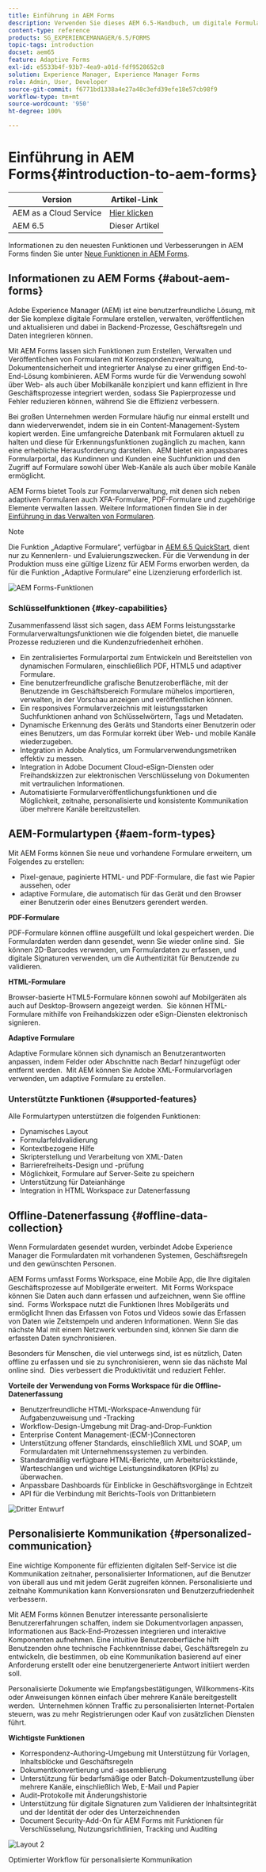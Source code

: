 ```yaml
---
title: Einführung in AEM Forms
description: Verwenden Sie dieses AEM 6.5-Handbuch, um digitale Formulare zu erstellen, zu verwalten, zu veröffentlichen und zu aktualisieren. Hier finden Sie Hilfe zur Installation, Aktualisierung und Konfiguration und erfahren, wie Sie adaptive Formulare erstellen können.
content-type: reference
products: SG_EXPERIENCEMANAGER/6.5/FORMS
topic-tags: introduction
docset: aem65
feature: Adaptive Forms
exl-id: e5533b4f-93b7-4ea9-a01d-fdf9528652c8
solution: Experience Manager, Experience Manager Forms
role: Admin, User, Developer
source-git-commit: f6771bd1338a4e27a48c3efd39efe18e57cb98f9
workflow-type: tm+mt
source-wordcount: '950'
ht-degree: 100%

---
```


# Einführung in AEM Forms{#introduction-to-aem-forms}

| Version | Artikel-Link |
| -------- | ---------------------------- |
| AEM as a Cloud Service | [Hier klicken](https://experienceleague.adobe.com/docs/experience-manager-cloud-service/content/forms/forms-overview/home.html?lang=de) |
| AEM 6.5 | Dieser Artikel |

Informationen zu den neuesten Funktionen und Verbesserungen in AEM Forms finden Sie unter [Neue Funktionen in AEM Forms](../../forms/using/whats-new.md).

## Informationen zu AEM Forms {#about-aem-forms}

Adobe Experience Manager (AEM) ist eine benutzerfreundliche Lösung, mit der Sie komplexe digitale Formulare erstellen, verwalten, veröffentlichen und aktualisieren und dabei in Backend-Prozesse, Geschäftsregeln und Daten integrieren können.

Mit AEM Forms lassen sich Funktionen zum Erstellen, Verwalten und Veröffentlichen von Formularen mit Korrespondenzverwaltung, Dokumentensicherheit und integrierter Analyse zu einer griffigen End-to-End-Lösung kombinieren. AEM Forms wurde für die Verwendung sowohl über Web- als auch über Mobilkanäle konzipiert und kann effizient in Ihre Geschäftsprozesse integriert werden, sodass Sie Papierprozesse und Fehler reduzieren können, während Sie die Effizienz verbessern.

Bei großen Unternehmen werden Formulare häufig nur einmal erstellt und dann wiederverwendet, indem sie in ein Content-Management-System kopiert werden. Eine umfangreiche Datenbank mit Formularen aktuell zu halten und diese für Erkennungsfunktionen zugänglich zu machen, kann eine erhebliche Herausforderung darstellen.  AEM bietet ein anpassbares Formularportal, das Kundinnen und Kunden eine Suchfunktion und den Zugriff auf Formulare sowohl über Web-Kanäle als auch über mobile Kanäle ermöglicht.

AEM Forms bietet Tools zur Formularverwaltung, mit denen sich neben adaptiven Formularen auch XFA-Formulare, PDF-Formulare und zugehörige Elemente verwalten lassen. Weitere Informationen finden Sie in der [Einführung in das Verwalten von Formularen](../../forms/using/introduction-managing-forms.md).

>[!NOTE]
>
>Die Funktion „Adaptive Formulare“, verfügbar in [AEM 6.5 QuickStart](https://experienceleague.adobe.com/docs/experience-manager-65/deploying/deploying/deploy.html?lang=de), dient nur zu Kennenlern- und Evaluierungszwecken. Für die Verwendung in der Produktion muss eine gültige Lizenz für AEM Forms erworben werden, da für die Funktion „Adaptive Formulare“ eine Lizenzierung erforderlich ist.

![AEM Forms-Funktionen](do-not-localize/4th-draft.gif)

### Schlüsselfunktionen {#key-capabilities}

Zusammenfassend lässt sich sagen, dass AEM Forms leistungsstarke Formularverwaltungsfunktionen wie die folgenden bietet, die manuelle Prozesse reduzieren und die Kundenzufriedenheit erhöhen.

* Ein zentralisiertes Formularportal zum Entwickeln und Bereitstellen von dynamischen Formularen, einschließlich PDF, HTML5 und adaptiver Formulare.
* Eine benutzerfreundliche grafische Benutzeroberfläche, mit der Benutzende im Geschäftsbereich Formulare mühelos importieren, verwalten, in der Vorschau anzeigen und veröffentlichen können.
* Ein responsives Formularverzeichnis mit leistungsstarken Suchfunktionen anhand von Schlüsselwörtern, Tags und Metadaten.
* Dynamische Erkennung des Geräts und Standorts einer Benutzerin oder eines Benutzers, um das Formular korrekt über Web- und mobile Kanäle wiederzugeben.
* Integration in Adobe Analytics, um Formularverwendungsmetriken effektiv zu messen.
* Integration in Adobe Document Cloud-eSign-Diensten oder Freihandskizzen zur elektronischen Verschlüsselung von Dokumenten mit vertraulichen Informationen.
* Automatisierte Formularveröffentlichungsfunktionen und die Möglichkeit, zeitnahe, personalisierte und konsistente Kommunikation über mehrere Kanäle bereitzustellen.

## AEM-Formulartypen {#aem-form-types}

Mit AEM Forms können Sie neue und vorhandene Formulare erweitern, um Folgendes zu erstellen:

* Pixel-genaue, paginierte HTML- und PDF-Formulare, die fast wie Papier aussehen, oder
* adaptive Formulare, die automatisch für das Gerät und den Browser einer Benutzerin oder eines Benutzers gerendert werden.

**PDF-Formulare**

PDF-Formulare können offline ausgefüllt und lokal gespeichert werden. Die Formulardaten werden dann gesendet, wenn Sie wieder online sind.  Sie können 2D-Barcodes verwenden, um Formulardaten zu erfassen, und digitale Signaturen verwenden, um die Authentizität für Benutzende zu validieren.

**HTML-Formulare**

Browser-basierte HTML5-Formulare können sowohl auf Mobilgeräten als auch auf Desktop-Browsern angezeigt werden.  Sie können HTML-Formulare mithilfe von Freihandskizzen oder eSign-Diensten elektronisch signieren.

**Adaptive Formulare**

Adaptive Formulare können sich dynamisch an Benutzerantworten anpassen, indem Felder oder Abschnitte nach Bedarf hinzugefügt oder entfernt werden.  Mit AEM können Sie Adobe XML-Formularvorlagen verwenden, um adaptive Formulare zu erstellen.

### Unterstützte Funktionen {#supported-features}

Alle Formulartypen unterstützen die folgenden Funktionen:

* Dynamisches Layout
* Formularfeldvalidierung
* Kontextbezogene Hilfe
* Skripterstellung und Verarbeitung von XML-Daten
* Barrierefreiheits-Design und -prüfung
* Möglichkeit, Formulare auf Server-Seite zu speichern
* Unterstützung für Dateianhänge
* Integration in HTML Workspace zur Datenerfassung

## Offline-Datenerfassung {#offline-data-collection}

Wenn Formulardaten gesendet wurden, verbindet Adobe Experience Manager die Formulardaten mit vorhandenen Systemen, Geschäftsregeln und den gewünschten Personen.

AEM Forms umfasst Forms Workspace, eine Mobile App, die Ihre digitalen Geschäftsprozesse auf Mobilgeräte erweitert.  Mit Forms Workspace können Sie Daten auch dann erfassen und aufzeichnen, wenn Sie offline sind.  Forms Workspace nutzt die Funktionen Ihres Mobilgeräts und ermöglicht Ihnen das Erfassen von Fotos und Videos sowie das Erfassen von Daten wie Zeitstempeln und anderen Informationen. Wenn Sie das nächste Mal mit einem Netzwerk verbunden sind, können Sie dann die erfassten Daten synchronisieren.

Besonders für Menschen, die viel unterwegs sind, ist es nützlich, Daten offline zu erfassen und sie zu synchronisieren, wenn sie das nächste Mal online sind.  Dies verbessert die Produktivität und reduziert Fehler.

**Vorteile der Verwendung von Forms Workspace für die Offline-Datenerfassung**

* Benutzerfreundliche HTML-Workspace-Anwendung für Aufgabenzuweisung und -Tracking
* Workflow-Design-Umgebung mit Drag-and-Drop-Funktion
* Enterprise Content Management-(ECM-)Connectoren
* Unterstützung offener Standards, einschließlich XML und SOAP, um Formulardaten mit Unternehmenssystemen zu verbinden.
* Standardmäßig verfügbare HTML-Berichte, um Arbeitsrückstände, Warteschlangen und wichtige Leistungsindikatoren (KPIs) zu überwachen.
* Anpassbare Dashboards für Einblicke in Geschäftsvorgänge in Echtzeit
* API für die Verbindung mit Berichts-Tools von Drittanbietern

![Dritter Entwurf](do-not-localize/3rd-draft.gif)

## Personalisierte Kommunikation {#personalized-communication}

Eine wichtige Komponente für effizienten digitalen Self-Service ist die Kommunikation zeitnaher, personalisierter Informationen, auf die Benutzer von überall aus und mit jedem Gerät zugreifen können. Personalisierte und zeitnahe Kommunikation kann Konversionsraten und Benutzerzufriedenheit verbessern.

Mit AEM Forms können Benutzer interessante personalisierte Benutzererfahrungen schaffen, indem sie Dokumentvorlagen anpassen, Informationen aus Back-End-Prozessen integrieren und interaktive Komponenten aufnehmen. Eine intuitive Benutzeroberfläche hilft Benutzenden ohne technische Fachkenntnisse dabei, Geschäftsregeln zu entwickeln, die bestimmen, ob eine Kommunikation basierend auf einer Anforderung erstellt oder eine benutzergenerierte Antwort initiiert werden soll.

Personalisierte Dokumente wie Empfangsbestätigungen, Willkommens-Kits oder Anweisungen können einfach über mehrere Kanäle bereitgestellt werden.  Unternehmen können Traffic zu personalisierten Internet-Portalen steuern, was zu mehr Registrierungen oder Kauf von zusätzlichen Diensten führt.

**Wichtigste Funktionen**

* Korrespondenz-Authoring-Umgebung mit Unterstützung für Vorlagen, Inhaltsblöcke und Geschäftsregeln
* Dokumentkonvertierung und -assemblierung
* Unterstützung für bedarfsmäßige oder Batch-Dokumentzustellung über mehrere Kanäle, einschließlich Web, E-Mail und Papier
* Audit-Protokolle mit Änderungshistorie
* Unterstützung für digitale Signaturen zum Validieren der Inhaltsintegrität und der Identität der oder des Unterzeichnenden
* Document Security-Add-On für AEM Forms mit Funktionen für Verschlüsselung, Nutzungsrichtlinien, Tracking und Auditing

![Layout 2](do-not-localize/layout-02.png)

Optimierter Workflow für personalisierte Kommunikation

